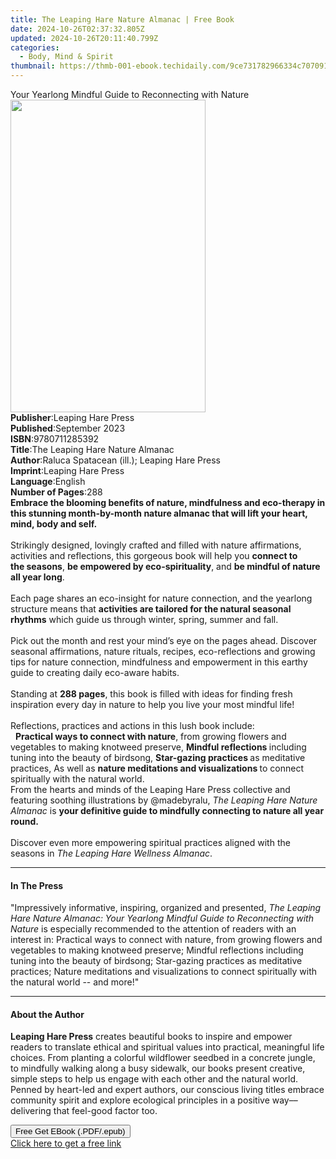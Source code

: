 ```yaml
---
title: The Leaping Hare Nature Almanac | Free Book
date: 2024-10-26T02:37:32.805Z
updated: 2024-10-26T20:11:40.799Z
categories:
  - Body, Mind & Spirit
thumbnail: https://thmb-001-ebook.techidaily.com/9ce731782966334c707091edf7b43c2191cf19e079c7cdbdcc690301101cf081.jpg
---
```

<main id="book-container">
  <div class="flex flex-col">
    <div class="book-brief flex-1 py-6 px-4 sm:p-6 md:py-10 md:px-8">
      <!-- brief-->
      <div class="book-brief-main">
        Your Yearlong Mindful Guide to Reconnecting with Nature
      </div>
    </div>
    <div
      class="book-meta-info flex-1 grid gap-4 col-start-1 col-end-3 row-start-1 sm:mb-6 sm:grid-cols-4 lg:gap-6 lg:col-start-2 lg:row-end-6 lg:row-span-6 lg:mb-0"
    >
      <div
        class="book-meta-info-left place-content-center mt-4 p-4 text-sm leading-6 col-start-2 col-span-2 dark:text-slate-400"
      >
        <img
          class="w-full h-500 object-cover rounded-lg sm:h-255 sm:col-span-2 lg:col-span-full"
          src="https://img-001-ebook.techidaily.com/60e86d13326e7c9c2e100edfd69093f3e57f592fb8a102b4de0dce31b3b89256.jpg"
          alt=""
          width="312"
          height="500"
        />
      </div>
      <div
        class="book-meta-info-right mt-2 col-start-1 row-start-2 col-span-3 self-center"
      >
        <!-- meta data  -->
        <div class="flex flex-col px-4 md:px-8">
          <div class="flex-1">
            <strong>Publisher</strong>:<span class="px-2"
              >Leaping Hare Press</span
            >
          </div>
          <div class="flex-1">
            <strong>Published</strong>:<span class="px-2">September 2023</span>
          </div>
          <div class="flex-1">
            <strong>ISBN</strong>:<span class="px-2">9780711285392</span>
          </div>
          <div class="flex-1">
            <strong>Title</strong>:<span class="px-2"
              >The Leaping Hare Nature Almanac</span
            >
          </div>
          <div class="flex-1">
            <strong>Author</strong>:<span class="px-2"
              >Raluca Spatacean (ill.); Leaping Hare Press</span
            >
          </div>
          <div class="flex-1">
            <strong>Imprint</strong>:<span class="px-2"
              >Leaping Hare Press</span
            >
          </div>
          <div class="flex-1">
            <strong>Language</strong>:<span class="px-2">English</span>
          </div>
          <div class="flex-1">
            <strong>Number of Pages</strong>:<span class="px-2">288</span>
          </div>
        </div>
      </div>
    </div>
    <div class="book-description flex-1 py-6 px-4 sm:p-6 md:py-10 md:px-8">
      <div class="book-description-main">
        <div accordion-content="" id="description">
          <b
            >Embrace the blooming benefits of nature, mindfulness and
            eco-therapy in this stunning month-by-month nature almanac that will
            lift your heart, mind, body and self.</b
          ><br /><br />
          Strikingly designed, lovingly crafted and filled with nature
          affirmations, activities and reflections,&nbsp;this gorgeous
          book&nbsp;will help you <b>connect to the&nbsp;seasons</b>,
          <b>be empowered by eco-spirituality</b>, and
          <b>be mindful of nature all year long</b>.<br /><br />
          Each page shares an eco-insight for nature connection, and the
          yearlong structure means that
          <b>activities are tailored for the natural seasonal rhythms</b> which
          guide us through winter, spring, summer and fall.<br /><br />
          Pick out the month and rest your mind’s eye on the pages ahead.
          Discover seasonal affirmations, nature rituals, recipes,
          eco-reflections and growing tips for nature connection, mindfulness
          and empowerment&nbsp;in this earthy guide to creating daily eco-aware
          habits.<br /><br />
          Standing at <b>288&nbsp;pages</b>, this book is filled with ideas
          for&nbsp;finding fresh inspiration every day in nature&nbsp;to help
          you live your most mindful life!<br /><br />
          Reflections, practices and actions in this lush book include:<br />
          &nbsp; <b>Practical ways to connect with nature</b>, from growing
          flowers and vegetables to making knotweed preserve,
          <b>Mindful reflections&nbsp;</b>including tuning into the beauty of
          birdsong, <b>Star-gazing practices </b>as meditative practices, As
          well as <b>nature meditations and visualizations&nbsp;</b>to connect
          spiritually with the natural world. <br />
          From the hearts and minds of the Leaping Hare Press collective and
          featuring soothing illustrations by @madebyralu,
          <i>The Leaping Hare Nature Almanac</i> is
          <b
            >your definitive guide to mindfully connecting to nature all year
            round.</b
          ><br /><br />
          Discover even more empowering spiritual practices aligned with the
          seasons in<i> The Leaping Hare Wellness Almanac</i>.
        </div>
        <div class="accordion-fader"></div>
      </div>
    </div>
    <div class="book-excerpts flex-1 py-6 px-4 sm:p-6 md:py-10 md:px-8">
      <!-- excerpts-->
      <div class="book-excerpts-main">
        <hr />
        <h4 class="placeholder placeholder-heading">
          <span>In The Press</span>
        </h4>
        <p>
          "Impressively informative, inspiring, organized and presented,
          <i
            >The Leaping Hare Nature Almanac: Your Yearlong Mindful Guide to
            Reconnecting with Nature</i
          >&nbsp;is especially recommended to the attention of readers with an
          interest in: Practical ways to connect with nature, from growing
          flowers and vegetables to making knotweed preserve; Mindful
          reflections including tuning into the beauty of birdsong; Star-gazing
          practices as meditative practices; Nature meditations and
          visualizations to connect spiritually with the natural world -- and
          more!"
        </p>
      </div>
    </div>
    <div class="book-about-author flex-1 py-6 px-4 sm:p-6 md:py-10 md:px-8">
      <!-- about author-->
      <div class="book-main-author-main">
        <hr />
        <h4 class="placeholder placeholder-heading">
          <span>About the Author</span>
        </h4>
        <p>
          <b>Leaping Hare Press</b> creates beautiful books&nbsp;to inspire and
          empower readers to translate ethical and spiritual values into
          practical, meaningful life choices. From planting a colorful
          wildflower seedbed in a concrete jungle, to mindfully walking along a
          busy sidewalk, our books present creative, simple steps to help us
          engage with each other and the natural world. Penned by heart-led and
          expert authors, our conscious living titles embrace community spirit
          and explore ecological principles in a positive way––delivering that
          feel-good factor too.
        </p>
      </div>
    </div>
    <div class="book-free-get flex-1 py-6 px-4 sm:p-6 md:py-10 md:px-8">
      <button
        id="btn-free-get"
        class="bg-blue-500 hover:bg-blue-700 text-white font-bold py-2 px-4 rounded"
      >
        Free Get EBook (.PDF/.epub)
      </button>
      <div id="countdown-display" class="px-2 text-lg mt-2"></div>
      <a
        id="free-link"
        class="hidden bg-blue-500 hover:bg-blue-700 text-white font-bold py-2 px-4 rounded"
        href="https://www.ebooks.com/en-us/book/210756700/the-leaping-hare-nature-almanac/raluca-spatacean/"
        target="_blank"
        >Click here to get a free link</a
      >
    </div>
    <script>
      let countdownTime = 0;
      let countdownInterval = null;
      document
        .getElementById('btn-free-get')
        .addEventListener('click', startCountdown);
      function startCountdown() {
        countdownTime = new Date().getTime() + 60000 * 3;
        countdownInterval = setInterval(updateCountdown, 1000);
        document.getElementById('btn-free-get').disabled = true;
        document
          .getElementById('btn-free-get')
          .classList.add('bg-gray-500', 'cursor-not-allowed');
      }
      function updateCountdown() {
        let currentTime = new Date().getTime();
        let timeLeft = countdownTime - currentTime;
        let secondsLeft = Math.floor(timeLeft / 1000);
        document.getElementById('countdown-display').innerHTML =
          `Remaining time: ${secondsLeft} seconds.`;
        if (secondsLeft <= 0) {
          clearInterval(countdownInterval);
          document.getElementById('btn-free-get').classList.add('hidden');
          document.getElementById('free-link').classList.remove('hidden');
          document.getElementById('countdown-display').innerHTML = '';
        }
      }
    </script>
  </div>
</main>

<ins class="adsbygoogle"
      style="display:block"
      data-ad-client="ca-pub-7571918770474297"
      data-ad-slot="8358498916"
      data-ad-format="auto"
      data-full-width-responsive="true"></ins>
    